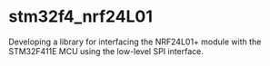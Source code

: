 # stm32f4_nrf24L01
Developing a library for interfacing the NRF24L01+ module with the STM32F411E MCU using the low-level SPI interface.

